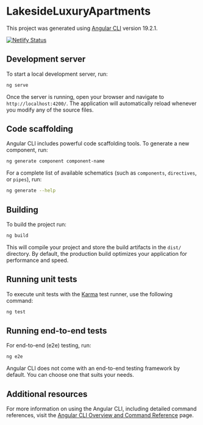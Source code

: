 # LakesideLuxuryApartments

This project was generated using [Angular CLI](https://github.com/angular/angular-cli) version 19.2.1.

[![Netlify Status](https://api.netlify.com/api/v1/badges/33c791fd-7c40-42d5-a391-eaac6fd17d07/deploy-status)](https://app.netlify.com/sites/lakesideluxuryapartments/deploys)

## Development server

To start a local development server, run:

```bash
ng serve
```

Once the server is running, open your browser and navigate to `http://localhost:4200/`. The application will automatically reload whenever you modify any of the source files.

## Code scaffolding

Angular CLI includes powerful code scaffolding tools. To generate a new component, run:

```bash
ng generate component component-name
```

For a complete list of available schematics (such as `components`, `directives`, or `pipes`), run:

```bash
ng generate --help
```

## Building

To build the project run:

```bash
ng build
```

This will compile your project and store the build artifacts in the `dist/` directory. By default, the production build optimizes your application for performance and speed.

## Running unit tests

To execute unit tests with the [Karma](https://karma-runner.github.io) test runner, use the following command:

```bash
ng test
```

## Running end-to-end tests

For end-to-end (e2e) testing, run:

```bash
ng e2e
```

Angular CLI does not come with an end-to-end testing framework by default. You can choose one that suits your needs.

## Additional resources

For more information on using the Angular CLI, including detailed command references, visit the [Angular CLI Overview and Command Reference](https://angular.dev/tools/cli) page.

